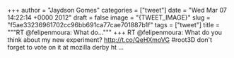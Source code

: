 
+++
author = "Jaydson Gomes"
categories = ["tweet"]
date = "Wed Mar 07 14:22:14 +0000 2012"
draft = false
image = "{TWEET_IMAGE}"
slug = "f5ae33236961702cc96bb691ca77cae701887b1f"
tags = ["tweet"]
title = """RT @felipenmoura: What do..."""
+++
RT @felipenmoura: What do you think about my new experiment? http://t.co/QeHXmoVG #root3D don't forget to vote on it at mozilla derby ht ...
